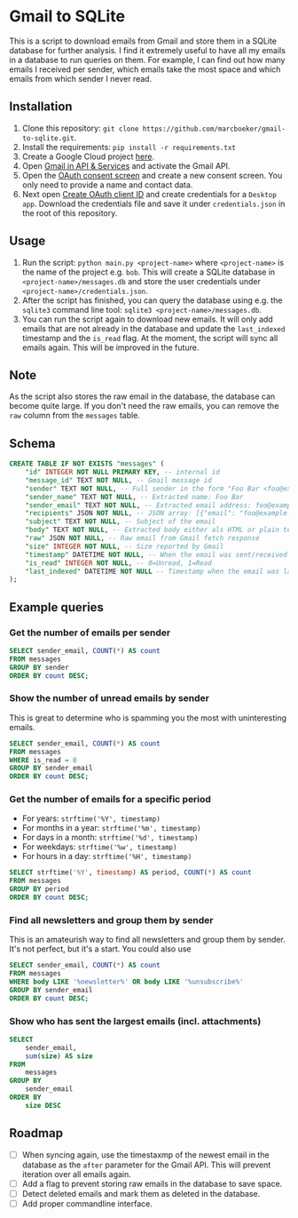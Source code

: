 # Gmail to SQLite

This is a script to download emails from Gmail and store them in a SQLite database for further analysis. I find it extremely useful to have all my emails in a database to run queries on them. For example, I can find out how many emails I received per sender, which emails take the most space and which emails from which sender I never read.

## Installation

1. Clone this repository: `git clone https://github.com/marcboeker/gmail-to-sqlite.git`.
2. Install the requirements: `pip install -r requirements.txt`
3. Create a Google Cloud project [here](https://console.cloud.google.com/projectcreate).
4. Open [Gmail in API & Services](https://console.cloud.google.com/apis/library/gmail.googleapis.com) and activate the Gmail API.
5. Open the [OAuth consent screen](https://console.cloud.google.com/apis/credentials/consent) and create a new consent screen. You only need to provide a name and contact data.
6. Next open [Create OAuth client ID](https://console.cloud.google.com/apis/credentials/oauthclient) and create credentials for a `Desktop app`. Download the credentials file and save it under `credentials.json` in the root of this repository.

## Usage

1. Run the script: `python main.py <project-name>` where `<project-name>` is the name of the project e.g. `bob`. This will create a SQLite database in `<project-name>/messages.db` and store the user credentials under `<project-name>/credentials.json`.
2. After the script has finished, you can query the database using e.g. the `sqlite3` command line tool: `sqlite3 <project-name>/messages.db`.
3. You can run the script again to download new emails. It will only add emails that are not already in the database and update the `last_indexed` timestamp and the `is_read` flag. At the moment, the script will sync all emails again. This will be improved in the future.

## Note

As the script also stores the raw email in the database, the database can become quite large. If you don't need the raw emails, you can remove the `raw` column from the `messages` table.

## Schema

```sql
CREATE TABLE IF NOT EXISTS "messages" (
	"id" INTEGER NOT NULL PRIMARY KEY, -- internal id
	"message_id" TEXT NOT NULL, -- Gmail message id
	"sender" TEXT NOT NULL, -- Full sender in the form "Foo Bar <foo@example.com>"
	"sender_name" TEXT NOT NULL, -- Extracted name: Foo Bar
	"sender_email" TEXT NOT NULL, -- Extracted email address: foo@example.com
	"recipients" JSON NOT NULL, -- JSON array: [{"email": "foo@example.com", "name": "Foo Bar"}, ...]
	"subject" TEXT NOT NULL, -- Subject of the email
	"body" TEXT NOT NULL, -- Extracted body either als HTML or plain text
	"raw" JSON NOT NULL, -- Raw email from Gmail fetch response
	"size" INTEGER NOT NULL, -- Size reported by Gmail
	"timestamp" DATETIME NOT NULL, -- When the email was sent/received
	"is_read" INTEGER NOT NULL, -- 0=Unread, 1=Read
	"last_indexed" DATETIME NOT NULL -- Timestamp when the email was last seen on the server
);
```

## Example queries

### Get the number of emails per sender

```sql
SELECT sender_email, COUNT(*) AS count
FROM messages
GROUP BY sender
ORDER BY count DESC;
```

### Show the number of unread emails by sender

This is great to determine who is spamming you the most with uninteresting emails.

```sql
SELECT sender_email, COUNT(*) AS count
FROM messages
WHERE is_read = 0
GROUP BY sender_email
ORDER BY count DESC;
```

### Get the number of emails for a specific period

- For years: `strftime('%Y', timestamp)`
- For months in a year: `strftime('%m', timestamp)`
- For days in a month: `strftime('%d', timestamp)`
- For weekdays: `strftime('%w', timestamp)`
- For hours in a day: `strftime('%H', timestamp)`

```sql
SELECT strftime('%Y', timestamp) AS period, COUNT(*) AS count
FROM messages
GROUP BY period
ORDER BY count DESC;
```

### Find all newsletters and group them by sender

This is an amateurish way to find all newsletters and group them by sender. It's not perfect, but it's a start. You could also use

```sql
SELECT sender_email, COUNT(*) AS count
FROM messages
WHERE body LIKE '%newsletter%' OR body LIKE '%unsubscribe%'
GROUP BY sender_email
ORDER BY count DESC;
```

### Show who has sent the largest emails (incl. attachments)

```sql
SELECT
	sender_email,
	sum(size) AS size
FROM
	messages
GROUP BY
	sender_email
ORDER BY
	size DESC
```

## Roadmap

- [ ] When syncing again, use the timestaxmp of the newest email in the database as the `after` parameter for the Gmail API. This will prevent iteration over all emails again.
- [ ] Add a flag to prevent storing raw emails in the database to save space.
- [ ] Detect deleted emails and mark them as deleted in the database.
- [ ] Add proper commandline interface.
